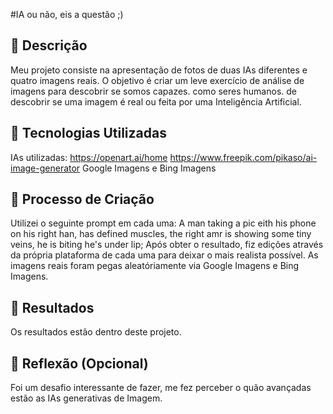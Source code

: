 #IA ou não, eis a questão ;)

## 📒 Descrição
Meu projeto consiste na apresentação de fotos de duas IAs diferentes e quatro imagens reais. O objetivo é criar um leve exercício de análise de imagens para descobrir se somos capazes. como seres humanos. de descobrir se uma imagem é real ou feita por uma Inteligência Artificial.

## 🤖 Tecnologias Utilizadas
IAs utilizadas:
https://openart.ai/home
https://www.freepik.com/pikaso/ai-image-generator
Google Imagens e Bing Imagens

## 🧐 Processo de Criação
Utilizei o seguinte prompt em cada uma:
A man taking a pic eith his phone on his right han, has defined muscles, the right amr is showing some tiny veins, he is biting he's under lip;
Após obter o resultado, fiz edições através da própria plataforma de cada uma para deixar o mais realista possível.
As imagens reais foram pegas aleatóriamente via Google Imagens e Bing Imagens.

## 🚀 Resultados
Os resultados estão dentro deste projeto.

## 💭 Reflexão (Opcional)
Foi um desafio interessante de fazer, me fez perceber o quão avançadas estão as IAs generativas de Imagem.

